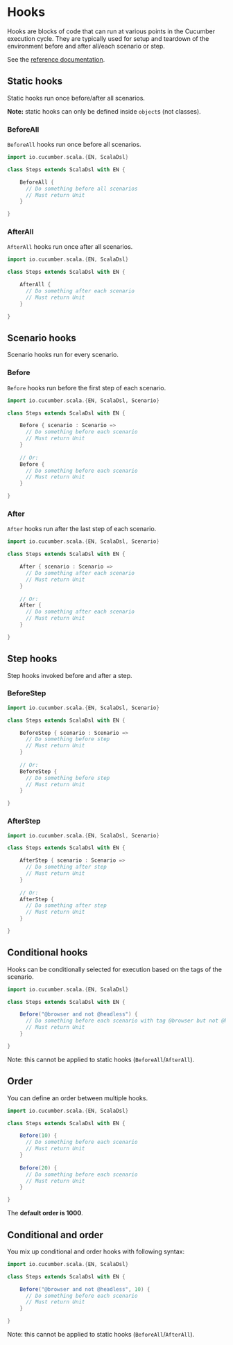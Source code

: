 # Hooks

Hooks are blocks of code that can run at various points in the Cucumber execution cycle.
They are typically used for setup and teardown of the environment before and after all/each scenario or step.

See the [reference documentation](https://docs.cucumber.io/docs/cucumber/api/#hooks).

## Static hooks

Static hooks run once before/after all scenarios.

**Note:** static hooks can only be defined inside `object`s (not classes).

### BeforeAll

`BeforeAll` hooks run once before all scenarios.

```scala
import io.cucumber.scala.{EN, ScalaDsl}

class Steps extends ScalaDsl with EN {

    BeforeAll {
      // Do something before all scenarios
      // Must return Unit
    }

}
```

### AfterAll

`AfterAll` hooks run once after all scenarios.

```scala
import io.cucumber.scala.{EN, ScalaDsl}

class Steps extends ScalaDsl with EN {

    AfterAll {
      // Do something after each scenario
      // Must return Unit
    }

}
```

## Scenario hooks

Scenario hooks run for every scenario.

### Before

`Before` hooks run before the first step of each scenario.

```scala
import io.cucumber.scala.{EN, ScalaDsl, Scenario}

class Steps extends ScalaDsl with EN {

    Before { scenario : Scenario =>
      // Do something before each scenario
      // Must return Unit
    }
    
    // Or:
    Before {
      // Do something before each scenario
      // Must return Unit
    }

}
```

### After

`After` hooks run after the last step of each scenario.

```scala
import io.cucumber.scala.{EN, ScalaDsl, Scenario}

class Steps extends ScalaDsl with EN {

    After { scenario : Scenario =>
      // Do something after each scenario
      // Must return Unit
    }
    
    // Or:
    After {
      // Do something after each scenario
      // Must return Unit
    }

}
```

## Step hooks

Step hooks invoked before and after a step.

### BeforeStep

```scala
import io.cucumber.scala.{EN, ScalaDsl, Scenario}

class Steps extends ScalaDsl with EN {

    BeforeStep { scenario : Scenario =>
      // Do something before step
      // Must return Unit
    }
    
    // Or:
    BeforeStep {
      // Do something before step
      // Must return Unit
    }

}
```

### AfterStep

```scala
import io.cucumber.scala.{EN, ScalaDsl, Scenario}

class Steps extends ScalaDsl with EN {

    AfterStep { scenario : Scenario =>
      // Do something after step
      // Must return Unit
    }
    
    // Or:
    AfterStep {
      // Do something after step
      // Must return Unit
    }

}
```

## Conditional hooks

Hooks can be conditionally selected for execution based on the tags of the scenario.

```scala
import io.cucumber.scala.{EN, ScalaDsl}

class Steps extends ScalaDsl with EN {

    Before("@browser and not @headless") { 
      // Do something before each scenario with tag @browser but not @headless
      // Must return Unit
    }

}
```

Note: this cannot be applied to static hooks (`BeforeAll`/`AfterAll`).

## Order

You can define an order between multiple hooks.

```scala
import io.cucumber.scala.{EN, ScalaDsl}

class Steps extends ScalaDsl with EN {

    Before(10) { 
      // Do something before each scenario
      // Must return Unit
    }
    
    Before(20) { 
      // Do something before each scenario
      // Must return Unit
    }

}
```

The **default order is 1000**.

## Conditional and order

You mix up conditional and order hooks with following syntax:
```scala
import io.cucumber.scala.{EN, ScalaDsl}

class Steps extends ScalaDsl with EN {

    Before("@browser and not @headless", 10) {
      // Do something before each scenario
      // Must return Unit
    }

}
```

Note: this cannot be applied to static hooks (`BeforeAll`/`AfterAll`).
